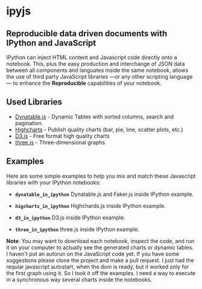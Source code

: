 # ipyjs
## Reproducible data driven documents with IPython and JavaScript
IPython can inject HTML content and Javascript code directly onto a notebook. This, plus the easy production and interchange of JSON data between all components and languates inside the same notebook, allows the use of third party JavaScript libraries &mdash;or any other scripting language&mdash; to enhance the **Reproducible** capabilities of your notebook.

## Used Libraries
* [Dynatable.js](http://www.dynatable.com/) - Dynamic Tables with sorted columns, search and pagination.
* [Highcharts](http://www.highcharts.com/) - Publish quality charts (bar, pie, line, scatter plots, etc.)
* [D3.js](http://d3js.org/) - Free format high quality charts
* [three.js](http://threejs.org/) - Three-dimensional graphs

## Examples
Here are some simple examples to help you mix and match these Javascript libraries with your IPython notebooks:

* **`dynatable_in_ipython`** Dynatable.js and Faker.js inside IPython example.

* **`higcharts_in_ipython`** Highchards.js inside IPython example.

* **`d3_in_ipython`** D3.js inside IPython example.

* **`three_in_ipython`** three.js inside IPython example.

**Note**: You may want to download each notebook, inspect the code, and run it on your computer to actually see the generated charts or dynamic tables. I haven't put an autorun on the JavaScript code yet. If you have some suggestions please clone the project and make a pull request. I just had the reqular javascript autostart, when the dom is ready, but it worked only for the first graph using it. So I took it off the examples. I need a way to execute in a synchronous way several charts inside the notebooks.

